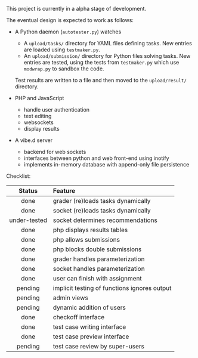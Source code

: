 This project is currently in a alpha stage of development.

The eventual design is expected to work as follows:

-   A Python daemon (`autotester.py`) watches

    -   A `upload/tasks/` directory for YAML files defining tasks.
        New entries are loaded using `testmaker.py`.
    -   An `upload/submission/` directory for Python files solving tasks.
        New entries are tested, using the tests from `testmaker.py` which use `modwrap.py` to sandbox the code.
    
    Test results are written to a file and then moved to the `upload/result/` directory.

-   PHP and JavaScript

    -   handle user authentication
    -   text editing
    -   websockets
    -   display results

-   A vibe.d server

    -   backend for web sockets
    -   interfaces between python and web front-end using inotify
    -   implements in-memory database with append-only file persistence

Checklist:

| Status | Feature |
|:------:|:--------|
| done | grader (re)loads tasks dynamically |
| done | socket (re)loads tasks dynamically |
| under-tested | socket determines recommendations |
| done | php displays results tables |
| done | php allows submissions |
| done | php blocks double submissions |
| done | grader handles parameterization |
| done | socket handles parameterization |
| done | user can finish with assignment |
| pending | implicit testing of functions ignores output |
| pending | admin views |
| pending | dynamic addition of users |
| done | checkoff interface |
| done | test case writing interface |
| done | test case preview interface |
| pending | test case review by super-users |
